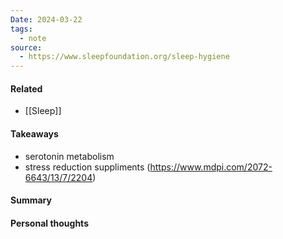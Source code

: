 ```yaml
---
Date: 2024-03-22
tags:
  - note
source:
  - https://www.sleepfoundation.org/sleep-hygiene
---
```

#### Related
- [[Sleep]]
#### Takeaways
- serotonin metabolism
- stress reduction suppliments (https://www.mdpi.com/2072-6643/13/7/2204)
#### Summary
#### Personal thoughts
